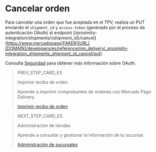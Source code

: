 # Cancelar orden

Para cancelar una orden que fue aceptada en el TPV, realiza un PUT enviando el `shipment_id` y `access-token` (generado por el proceso de autenticación OAuth) al endpoint  [/proximity-integration/shipments/{shipment_id}/cancel] (https://www.mercadopago[FAKER][URL][DOMAIN]/developers/es/reference/mp_delivery/_proximity-integration_shipments_shipment_id_cancel/put). 

Consulta [Seguridad](https://www.mercadopago[FAKER][URL][DOMAIN]/developers/es/guides/security/oauth/introduction) para obtener más información sobre OAuth.

> PREV_STEP_CARD_ES
>
> Imprimir recibo de orden
>
> Aprende a imprimir comprobantes de órdenes con Mercado Pago Delivery.
>
> [Imprimir recibo de orden](https://www.mercadopago[FAKER][URL][DOMAIN]/developers/es/guides/mp-delivery/print-order-receipt)

> NEXT_STEP_CARD_ES
>
> Administración de tiendas
>
> Aprende a consultar y gestionar la información de tu sucursal.
>
> [Administración de sucursales](https://www.mercadopago[FAKER][URL][DOMAIN]/developers/es/guides/mp-delivery/store-management)
